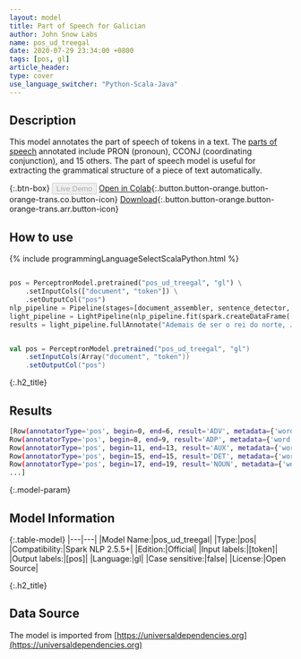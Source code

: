 ```yaml
---
layout: model
title: Part of Speech for Galician
author: John Snow Labs
name: pos_ud_treegal
date: 2020-07-29 23:34:00 +0800
tags: [pos, gl]
article_header:
type: cover
use_language_switcher: "Python-Scala-Java"
---
```


## Description
This model annotates the part of speech of tokens in a text. The [parts of speech](https://universaldependencies.org/u/pos/) annotated include PRON (pronoun), CCONJ (coordinating conjunction), and 15 others. The part of speech model is useful for extracting the grammatical structure of a piece of text automatically.

{:.btn-box}
<button class="button button-orange" disabled>Live Demo</button>
[Open in Colab](https://github.com/JohnSnowLabs/spark-nlp-workshop/blob/2da56c087da53a2fac1d51774d49939e05418e57/tutorials/Certification_Trainings/Public/6.Playground_DataFrames.ipynb){:.button.button-orange.button-orange-trans.co.button-icon}
[Download](https://s3.amazonaws.com/auxdata.johnsnowlabs.com/public/models/pos_ud_treegal_gl_2.5.5_2.4_1596053906222.zip){:.button.button-orange.button-orange-trans.arr.button-icon}

## How to use 

<div class="tabs-box" markdown="1">

{% include programmingLanguageSelectScalaPython.html %}

```python

pos = PerceptronModel.pretrained("pos_ud_treegal", "gl") \
    .setInputCols(["document", "token"]) \
    .setOutputCol("pos")
nlp_pipeline = Pipeline(stages=[document_assembler, sentence_detector, tokenizer, pos])
light_pipeline = LightPipeline(nlp_pipeline.fit(spark.createDataFrame([['']]).toDF("text")))
results = light_pipeline.fullAnnotate("Ademais de ser o rei do norte, John Snow é un médico inglés e un líder no desenvolvemento da anestesia e a hixiene médica.")
```

```scala

val pos = PerceptronModel.pretrained("pos_ud_treegal", "gl")
    .setInputCols(Array("document", "token"))
    .setOutputCol("pos")
```

{:.h2_title}
## Results

```bash
[Row(annotatorType='pos', begin=0, end=6, result='ADV', metadata={'word': 'Ademais'}, embeddings=[]),
Row(annotatorType='pos', begin=8, end=9, result='ADP', metadata={'word': 'de'}, embeddings=[]),
Row(annotatorType='pos', begin=11, end=13, result='AUX', metadata={'word': 'ser'}, embeddings=[]),
Row(annotatorType='pos', begin=15, end=15, result='DET', metadata={'word': 'o'}, embeddings=[]),
Row(annotatorType='pos', begin=17, end=19, result='NOUN', metadata={'word': 'rei'}, embeddings=[]),
...]
```

{:.model-param}
## Model Information

{:.table-model}
|---|---|
|Model Name:|pos_ud_treegal|
|Type:|pos|
|Compatibility:|Spark NLP 2.5.5+|
|Edition:|Official|
|Input labels:|[token]|
|Output labels:|[pos]|
|Language:|gl|
|Case sensitive:|false|
|License:|Open Source|

{:.h2_title}
## Data Source
The model is imported from [https://universaldependencies.org](https://universaldependencies.org)